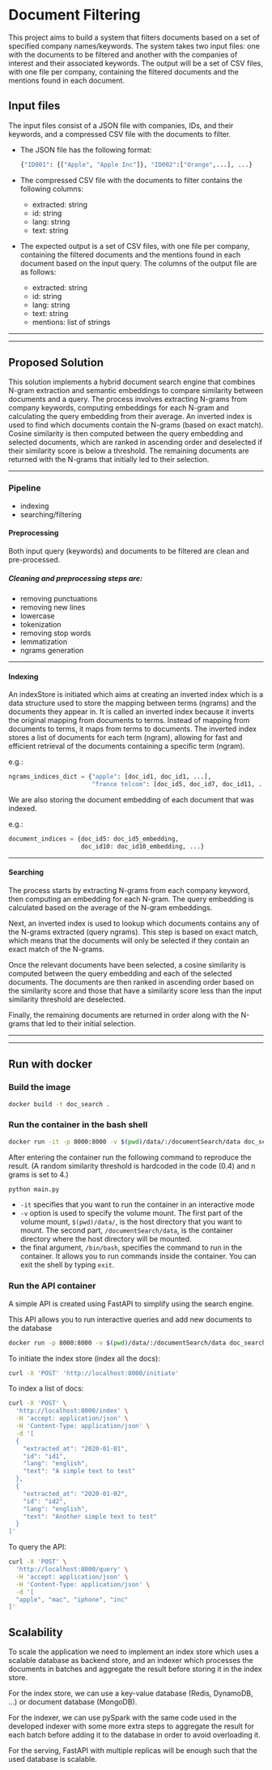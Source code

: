 # Document Filtering

This project aims to build a system that filters documents based on a set of specified company
names/keywords. The system takes two input files: one with the documents to be filtered and another with the
companies of interest and their associated
keywords. The output will be a set of CSV files, with one file per company, containing the filtered documents and the
mentions found in each document.

## Input files

The input files consist of a JSON file with companies, IDs, and their keywords, and a compressed CSV file with the
documents to filter.

- The JSON file has the following format:
  ```python
  {"ID001": {["Apple", "Apple Inc"]}, "ID002":["Orange",...], ...}
  ```

- The compressed CSV file with the documents to filter contains the following columns:
    - extracted: string <!--timestamp-->
    - id: string
    - lang: string
    - text: string

- The expected output is a set of CSV files, with one file per company, containing the filtered documents and the
  mentions
  found in each document based on the input query. The columns of the output file are as follows:
    - extracted: string <!--timestamp-->
    - id: string
    - lang: string
    - text: string
    - mentions: list of strings

----

----

## Proposed Solution

This solution implements a hybrid document search engine that combines N-gram extraction and semantic embeddings to
compare similarity between documents and a query. The process involves extracting N-grams from company keywords,
computing embeddings for each N-gram and calculating the query embedding from their average. An inverted index is used
to find which documents contain the N-grams (based on exact match). Cosine similarity is then computed between the query
embedding and selected documents, which are ranked in ascending order and deselected if their similarity score is below
a threshold. The remaining documents are returned with the N-grams that initially led to their selection.

---

### Pipeline

- indexing
- searching/filtering

#### Preprocessing

Both input query (keywords) and documents to be filtered are clean and pre-processed.

##### Cleaning and preprocessing steps are:

- removing punctuations
- removing new lines
- lowercase
- tokenization
- removing stop words
- lemmatization
- ngrams generation

---

#### Indexing

An indexStore is initiated which aims at creating an inverted index which is a data structure used to store the
mapping between terms (ngrams) and the documents they appear in. It is called an inverted index because it inverts the
original mapping from documents to terms. Instead of mapping from documents to terms, it maps from terms to documents.
The inverted index stores a list of documents for each term (ngram), allowing for fast and efficient retrieval of the
documents containing a specific term (ngram).

e.g.:

```python
ngrams_indices_dict = {"apple": [doc_id1, doc_id1, ...],
                       "france telcom": [doc_id5, doc_id7, doc_id11, ...], ...}
```

We are also storing the document embedding of each document that was indexed.

e.g.:

  ```python
  document_indices = {doc_id5: doc_id5_embedding,
                      doc_id10: doc_id10_embedding, ...}
  ```

---

#### Searching

The process starts by extracting N-grams from each company keyword, then computing an embedding for each N-gram. The
query embedding is calculated based on the average of the N-gram embeddings.

Next, an inverted index is used to lookup which documents contains any of the N-grams extracted (query ngrams). This
step is based on exact match, which means that the documents will only be selected if they contain an exact match of the
N-grams.

Once the relevant documents have been selected, a cosine similarity is computed between the query embedding and each of
the selected documents. The documents are then ranked in ascending order based on the similarity score and those that
have a similarity score less than the input similarity threshold are deselected.

Finally, the remaining documents are returned in order along with the N-grams that led to their initial selection.

---

---

## Run with docker

### Build the image

```bash
docker build -t doc_search .
```

### Run the container in the bash shell

```bash
docker run -it -p 8000:8000 -v $(pwd)/data/:/documentSearch/data doc_search /bin/bash
```

After entering the container run the following command to reproduce the result. (A random similarity threshold is
hardcoded in the code (0.4) and n grams is set to 4.)

```bash 
python main.py
```

- `-it` specifies that you want to run the container in an interactive mode
- `-v` option is used to specify the volume mount. The first part of the volume mount, `$(pwd)/data/`, is the host
  directory that you want to mount. The second part, `/documentSearch/data`, is the container directory where the host
  directory will
  be mounted.
- the final argument, `/bin/bash`, specifies the command to run in the container. It allows you to run commands inside
  the
  container. You can exit the shell by typing `exit`.

### Run the API container

A simple API is created using FastAPI to simplify using the search engine.

This API allows you to run interactive queries and add new documents to the database

```bash
docker run -p 8000:8000 -v $(pwd)/data/:/documentSearch/data doc_search
```

To initiate the index store (index all the docs):

```bash
curl -X 'POST' 'http://localhost:8000/initiate'
```

To index a list of docs:

```bash
curl -X 'POST' \
  'http://localhost:8000/index' \
  -H 'accept: application/json' \
  -H 'Content-Type: application/json' \
  -d '[
  {
    "extracted_at": "2020-01-01",
    "id": "id1",
    "lang": "english",
    "text": "A simple text to test"
  },
  {
    "extracted_at": "2020-01-02",
    "id": "id2",
    "lang": "english",
    "text": "Another simple text to test"
  }
]'
```

To query the API:

```bash
curl -X 'POST' \
  'http://localhost:8000/query' \
  -H 'accept: application/json' \
  -H 'Content-Type: application/json' \
  -d '[
  "apple", "mac", "iphone", "inc"
]'
```

## Scalability

To scale the application we need to implement an index store which uses a scalable database as backend store, and an
indexer which processes the documents in batches and aggregate the result before storing it in the index store.

For the index store, we can use a key-value database (Redis, DynamoDB, ...) or document database (MongoDB).

For the indexer, we can use pySpark with the same code used in the developed indexer with some more extra steps to
aggregate the result for each batch before adding it to the database in order to avoid overloading it.

For the serving, FastAPI with multiple replicas will be enough such that the used database is scalable.